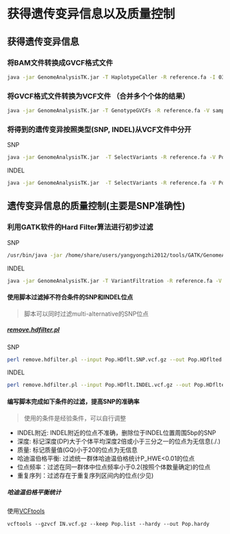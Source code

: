 # 获得遗传变异信息以及质量控制

## 获得遗传变异信息

### 将BAM文件转换成GVCF格式文件

```sh
java -jar GenomeAnalysisTK.jar -T HaplotypeCaller -R reference.fa -I 03.realign/sample.realn.bam -nct 15 -ERC GVCF -o 01.gvcf/sample.gvcf.gz -variant_index_type LINEAR -variant_index_parameter 128000
```

### 将GVCF格式文件转换为VCF文件 （合并多个个体的结果）

```sh
java -jar GenomeAnalysisTK.jar -T GenotypeGVCFs -R reference.fa -V sample1.gvcf.gz -V sample2.gvcf.gz -V (...) -o Pop.vcf.gz
```

### 将得到的遗传变异按照类型(SNP, INDEL)从VCF文件中分开

SNP

```sh
java -jar GenomeAnalysisTK.jar  -T SelectVariants -R reference.fa -V Pop.vcf.gz -selectType SNP -o Pop.SNP.vcf.gz
```

INDEL

```sh
java -jar GenomeAnalysisTK.jar  -T SelectVariants -R reference.fa -V Pop.vcf.gz -selectType INDEL -o Pop.INDEL.vcf.gz
```

## 遗传变异信息的质量控制(主要是SNP准确性)

### 利用GATK软件的Hard Filter算法进行初步过滤

SNP

```sh
/usr/bin/java -jar /home/share/users/yangyongzhi2012/tools/GATK/GenomeAnalysisTK.jar -T VariantFiltration -R reference.fa -V Pop.SNP.vcf.gz  --filterExpression "QD < 2.0 || FS > 60.0 || MQ < 40.0 || MQRankSum < -12.5 || ReadPosRankSum < -8.0"  --filterName "my_snp_filter" -o Pop.HDflt.SNP.vcf.gz
```

INDEL

```sh
java -jar GenomeAnalysisTK.jar -T VariantFiltration -R reference.fa -V Pop.INDEL.vcf.gz --filterExpression "QD < 2.0 || FS > 200.0 || ReadPosRankSum < -20.0" --filterName "my_indel_filter" -o Pop.HDflt.INDEL.vcf.gz
```

#### 使用脚本过滤掉不符合条件的SNP和INDEL位点

>脚本可以同时过滤multi-alternative的SNP位点

##### [remove.hdfilter.pl](https://github.com/shangshanzhizhe/Work_flow_of_population_genetics/blob/master/Scripts/remove.hdfilter.pl)

SNP

```sh
perl remove.hdfilter.pl --input Pop.HDflt.SNP.vcf.gz --out Pop.HDflted.SNP.vcf.gz --type SNP --marker my_snp_filter
```

INDEL

```sh
perl remove.hdfilter.pl --input Pop.HDflt.INDEL.vcf.gz --out Pop.HDflted.INDEL.vcf.gz --type INDEL --marker my_indel_filter
```

#### 编写脚本完成如下条件的过滤，提高SNP的准确率

>使用的条件是经验条件，可以自行调整

- INDEL附近: INDEL附近的位点不准确，删除位于INDEL位置周围5bp的SNP
- 深度: 标记深度(DP)大于个体平均深度2倍或小于三分之一的位点为无信息(./.)
- 质量: 标记质量值(GQ)小于20的位点为无信息
- 哈迪温伯格平衡: 过滤统一群体哈迪温伯格统计P_HWE<0.01的位点
- 位点频率：过滤在同一群体中位点频率小于0.2(按照个体数量确定)的位点
- 重复序列：过滤存在于重复序列区间内的位点(少见)

##### 哈迪温伯格平衡统计

使用[VCFtools](http://vcftools.sourceforge.net/)

```
vcftools --gzvcf IN.vcf.gz --keep Pop.list --hardy --out Pop.hardy
```


